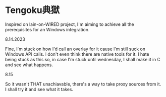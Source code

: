 # Tengoku典獄

Inspired on lain-on-WIRED project, I'm aiming to achieve all the prerequisites for an Windows integration.


8.14.2023

  Fine, I'm stuck on how I'd call an overlay for it cause I'm still suck on Windows API calls. I don't even think there are native tools for it.
  I hate being stuck as this so, in case I'm stuck until wednesday, I shall make it in C and see what happens.
  
8.15

  So it wasn't THAT unachiavable, there's a way to take proxy sources from it. I shall try it and see what it takes.
